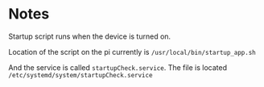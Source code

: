 # Notes
Startup script runs when the device is turned on.

Location of the script on the pi currently is `/usr/local/bin/startup_app.sh`

And the service is called `startupCheck.service`. The file is located `/etc/systemd/system/startupCheck.service`

